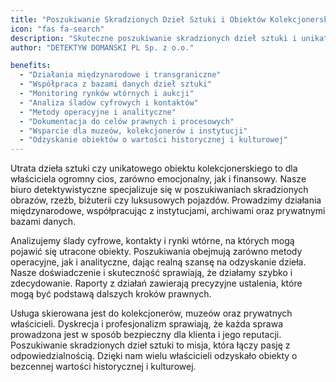 ```yaml
---
title: "Poszukiwanie Skradzionych Dzieł Sztuki i Obiektów Kolekcjonerskich"
icon: "fas fa-search"
description: "Skuteczne poszukiwanie skradzionych dzieł sztuki i unikatowych obiektów kolekcjonerskich. Międzynarodowe działania, analiza śladów cyfrowych i monitoring rynków wtórnych. Dyskrecja i profesjonalizm DETEKTYW DOMAŃSKI PL."
author: "DETEKTYW DOMAŃSKI PL Sp. z o.o."

benefits:
  - "Działania międzynarodowe i transgraniczne"
  - "Współpraca z bazami danych dzieł sztuki"
  - "Monitoring rynków wtórnych i aukcji"
  - "Analiza śladów cyfrowych i kontaktów"
  - "Metody operacyjne i analityczne"
  - "Dokumentacja do celów prawnych i procesowych"
  - "Wsparcie dla muzeów, kolekcjonerów i instytucji"
  - "Odzyskanie obiektów o wartości historycznej i kulturowej"
---
```


Utrata dzieła sztuki czy unikatowego obiektu kolekcjonerskiego to dla właściciela ogromny cios, zarówno emocjonalny, jak i finansowy. Nasze biuro detektywistyczne specjalizuje się w poszukiwaniach skradzionych obrazów, rzeźb, biżuterii czy luksusowych pojazdów. Prowadzimy działania międzynarodowe, współpracując z instytucjami, archiwami oraz prywatnymi bazami danych.

Analizujemy ślady cyfrowe, kontakty i rynki wtórne, na których mogą pojawić się utracone obiekty. Poszukiwania obejmują zarówno metody operacyjne, jak i analityczne, dając realną szansę na odzyskanie dzieła. Nasze doświadczenie i skuteczność sprawiają, że działamy szybko i zdecydowanie. Raporty z działań zawierają precyzyjne ustalenia, które mogą być podstawą dalszych kroków prawnych.

Usługa skierowana jest do kolekcjonerów, muzeów oraz prywatnych właścicieli. Dyskrecja i profesjonalizm sprawiają, że każda sprawa prowadzona jest w sposób bezpieczny dla klienta i jego reputacji. Poszukiwanie skradzionych dzieł sztuki to misja, która łączy pasję z odpowiedzialnością. Dzięki nam wielu właścicieli odzyskało obiekty o bezcennej wartości historycznej i kulturowej.
